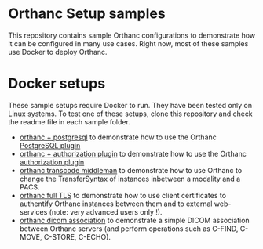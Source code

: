 # Orthanc Setup samples

This repository contains sample Orthanc configurations to demonstrate how it can be configured in many use cases.  Right now, most of these samples use Docker to deploy Orthanc.

# Docker setups

These sample setups require Docker to run.  They have been tested only on Linux systems.  To test one of these setups, clone this repository and check the readme file in each sample folder.

- [orthanc + postgresql](docker/orthanc+postgresql/README.md) to demonstrate how to use the Orthanc [PostgreSQL plugin](http://book.orthanc-server.com/plugins/postgresql.html)
- [orthanc + authorization plugin](docker/orthanc+authorization-plugin/README.md) to demonstrate how to use the Orthanc [authorization plugin](http://book.orthanc-server.com/plugins/authorization.html)
- [orthanc transcode middleman](docker/orthanc-transcode-middleman/README.md) to demonstrate how to use Orthanc to change the TransferSyntax of instances inbetween a modality and a PACS.
- [orthanc full TLS](docker/orthanc-full-tls/README.md) to demonstrate how to use client certificates to authentify Orthanc instances between them and to external web-services (note: very advanced users only !).
- [orthanc dicom association](docker/dicom-association/README.md) to demonstrate a simple DICOM association between Orthanc servers (and perform operations such as C-FIND, C-MOVE, C-STORE, C-ECHO).
